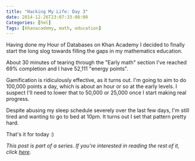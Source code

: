 ```yaml
---
title: "Hacking My Life: Day 3"
date: 2014-12-26T23:07:33-08:00
Categories: [hml]
Tags: [khanacademy, math, education]
---
```


Having done my Hour of Databases on Khan Academy I decided to finally start the long slog towards filling the gaps in my mathematics education.

About 30 minutes of tearing through the "Early math" section I've reached 69% completion and I have 52,111 "energy points".

Gamification is ridiculously effective, as it turns out. I'm going to aim to do 100,000 points a day, which is about an hour or so at the early levels. I suspect I'll need to lower that to 50,000 or 25,000 once I start making real progress.

Despite abusing my sleep schedule severely over the last few days, I'm still tired and wanting to go to bed at 10pm. It turns out I set that pattern pretty hard.

That's it for today :)

*This post is part of a series. If you're interested in reading the rest of it, click [here](/categories/hml/).*
